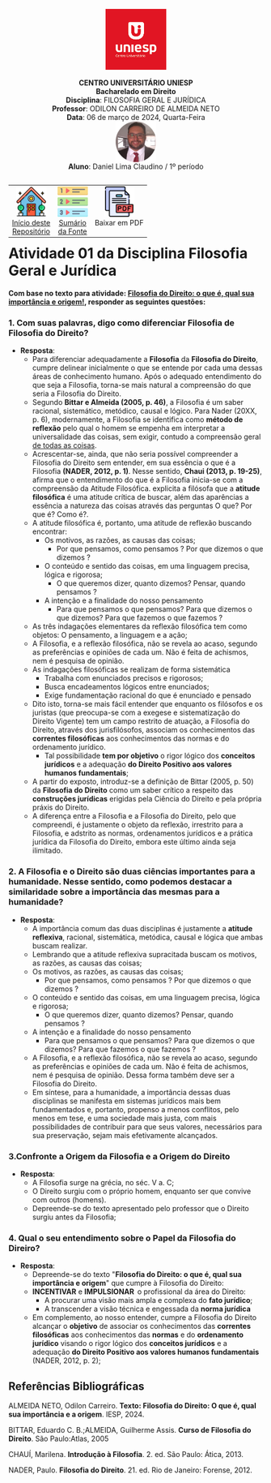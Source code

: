 <div align="center">

<p align="center"><img height="120" src="../../../figuras/LOGO_UNIESP.png"> </p>

<p align="center"><b>CENTRO UNIVERSITÁRIO UNIESP</b><br>
<b>Bacharelado em Direito</b><br>
<b>Disciplina</b>: FILOSOFIA GERAL E JURÍDICA<br>
<b>Professor</b>: ODILON CARREIRO DE ALMEIDA NETO<br>
<b>Data</b>: 06 de março de 2024, Quarta-Feira<br>
<img align="center" src="../../../figuras/FOTO_PERFIL_DANIEL_CLAUDINO_2023.png" width="80"><br>
<b>Aluno</b>: Daniel Lima Claudino / 1º período<br>
 </p>
</div>

<table align="right" border="0">
  <tr>
    <td align="center" valign="top">
      <a href="../../../README.md">
        <img src="https://github.com/dnlclaudino/imagens/blob/master/icones/icone-casa2.png?raw=true" heigh="60" width="60"><br>Início deste <br>Repositório
      </a>
    </td>
    <td align="center" valign="top">
      <a href="../README.md">
        <img src="https://github.com/dnlclaudino/imagens/blob/master/icones/icone-sumario.png?raw=true" heigh="60" width="60"><br>Sumário<br>da Fonte
      </a>
    </td>
    <td align="center" valign="top">
        <img src="https://github.com/dnlclaudino/imagens/blob/master/icones-aplicativos/pdf/pdf.png?raw=true" heigh="60" width="60"><br>Baixar em PDF
    </td>
  </tr>
</table><br><br><br><br><br>

# Atividade 01 da Disciplina Filosofia Geral e Jurídica

<b>Com base no texto para atividade: [Filosofia do Direito: o que é, qual sua importância e origem!](../resumos/resumo-texto-filosofia-do-direito-OQUEE-IMPORTANCIA-ORIGEM.md), responder as seguintes questões:</b>

### 1. Com suas palavras, digo como diferenciar Filosofia de Filosofia do Direito?

- <b>Resposta</b>:
  - Para diferenciar adequadamente a **Filosofia** da **Filosofia do Direito**, cumpre delinear inicialmente o que se entende por cada uma dessas áreas de conhecimento humano. Após o adequado entendimento do que seja a Filosofia, torna-se mais natural a compreensão do que seria a Filosofia do Direito.
  - Segundo **Bittar e Almeida (2005, p. 46)**, a Filosofia é um saber racional, sistemático, metódico, causal e lógico. Para Nader (20XX, p. 6), modernamente, a Filosofia se identifica como **método de reflexão** pelo qual o homem se empenha em interpretar a universalidade das coisas, sem exigir, contudo a compreensão geral <u>de todas as coisas</u>.
  - Acrescentar-se, ainda, que não seria possível compreender a Filosofia do Direito sem entender, em sua essência o que é a Filosofia **(NADER, 2012, p. 1)**. Nesse sentido, **Chaui (2013, p. 19-25)**, afirma que o entendimento do que é a Filosofia inicia-se com a compreensão da Atitude Filosófica. explicita a filósofa que a **atitude filosófica** é uma atitude crítica de buscar, além das aparências a essência a natureza das coisas através das perguntas O que? Por que é? Como é?.
  - A atitude filosófica é, portanto, uma atitude de reflexão buscando encontrar:
    - Os motivos, as razões, as causas das coisas;
      - Por que pensamos, como pensamos ? Por que dizemos o que dizemos ?
    - O conteúdo e sentido das coisas, em uma linguagem precisa, lógica e rigorosa;
      - O que queremos dizer, quanto dizemos? Pensar, quando pensamos ?
    - A intenção e a finalidade do nosso pensamento
      - Para que pensamos o que pensamos? Para que dizemos o que dizemos? Para que fazemos o que fazemos ?
  - As três indagações elementares da reflexão filosófica tem como objetos: O pensamento, a linguagem e a ação;
  - A Filosofia, e a reflexão filosófica, não se revela ao acaso, segundo as preferências e opiniões de cada um. Não é feita de achismos, nem é pesquisa de opinião.
  - As indagações filosóficas se realizam de forma sistemática
    - Trabalha com enunciados precisos e rigorosos;
    - Busca encadeamentos lógicos entre enunciados;
    - Exige fundamentação racional do que é enunciado e pensado
  - Dito isto, torna-se mais fácil entender que enquanto os filósofos e os juristas (que preocupa-se com a exegese e sistematização do Direito Vigente) tem um campo restrito de atuação, a Filosofia do Direito, através dos jurisfilósofos, associam os conhecimentos das **correntes filosóficas** aos conhecimentos das normas e do ordenamento jurídico.
    - Tal possibilidade **tem por objetivo** o rigor lógico dos **conceitos jurídicos** e a adequação **do Direito Positivo aos valores humanos fundamentais**;
  - A partir do exposto, introduz-se a definição de Bittar (2005, p. 50) da **Filosofia do Direito** como um saber crítico a respeito das **construções jurídicas** erigidas pela Ciência do Direito e pela própria práxis do Direito.
  - A diferença entre a Filosofia e a Filosofia do Direito, pelo que compreendi, é justamente o objeto da reflexão, irrestrito para a Filosofia, e adstrito as normas, ordenamentos jurídicos e a prática jurídica da Filosofia do Direito, embora este último ainda seja ilimitado.

### 2. A Filosofia e o Direito são duas ciências importantes para a humanidade. Nesse sentido, como podemos destacar a similaridade sobre a importância das mesmas para a humanidade?

- <b>Resposta</b>:
  - A importância comum das duas disciplinas é justamente a **atitude reflexiva**, racional, sistemática, metódica, causal e lógica que ambas buscam realizar.
  - Lembrando que a atitude reflexiva supracitada buscam os motivos, as razões, as causas das coisas;
  - Os motivos, as razões, as causas das coisas;
    - Por que pensamos, como pensamos ? Por que dizemos o que dizemos ?
  - O conteúdo e sentido das coisas, em uma linguagem precisa, lógica e rigorosa;
    - O que queremos dizer, quanto dizemos? Pensar, quando pensamos ?
  - A intenção e a finalidade do nosso pensamento
    - Para que pensamos o que pensamos? Para que dizemos o que dizemos? Para que fazemos o que fazemos ?
  - A Filosofia, e a reflexão filosófica, não se revela ao acaso, segundo as preferências e opiniões de cada um. Não é feita de achismos, nem é pesquisa de opinião. Dessa forma também deve ser a Filosofia do Direito.
  - Em síntese, para a humanidade, a importância dessas duas disciplinas se manifesta em sistemas jurídicos mais bem fundamentados e, portanto, propenso a  menos conflitos, pelo menos em tese, e uma sociedade mais justa, com mais possibilidades de contribuir para que seus valores, necessários para sua preservação, sejam mais efetivamente alcançados.

### 3.Confronte a Origem da Filosofia e a Origem do Direito

- <b>Resposta</b>:
  - A Filosofia surge na grécia, no séc. V a. C;
  - O Direito surgiu com o próprio homem, enquanto ser que convive com outros (homens).
  - Depreende-se do texto apresentado pelo professor que o Direito surgiu antes da Filosofia;

### 4. Qual o seu entendimento sobre o Papel da Filosofia do Direiro?

- <b>Resposta</b>:
  - Depreende-se do texto "**Filosofia do Direito: o que é, qual sua importância e origem**" que cumpre à Filosofia do Direito:
  - **INCENTIVAR** e **IMPULSIONAR**  o profissional da área do Direito:
    - A procurar uma visão mais ampla e complexa do **fato jurídico**;
    - A transcender a visão técnica e engessada da **norma jurídica**
  - Em complemento, ao nosso entender, cumpre a Filosofia do Direito alcançar o **objetivo** de associar os conhecimentos das **correntes filosóficas** aos conhecimentos das **normas** e do **ordenamento jurídico** visando o rigor lógico dos **conceitos jurídicos** e a adequação **do Direito Positivo aos valores humanos fundamentais** (NADER, 2012, p. 2);

## Referências Bibliográficas

ALMEIDA NETO, Odilon Carreiro. **Texto: Filosofia do Direito: O que é, qual sua importância e a origem**. IESP, 2024.

BITTAR, Eduardo C. B.;ALMEIDA, Guilherme Assis. **Curso de Filosofia do Direito**. São Paulo:Atlas, 2005

CHAUÍ, Marilena. **Introdução à Filosofia**. 2. ed. São Paulo: Ática, 2013.

NADER, Paulo. **Filosofia do Direito**. 21. ed. Rio de Janeiro: Forense, 2012.
